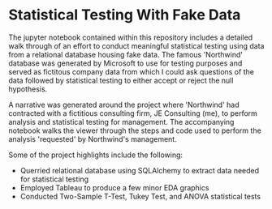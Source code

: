 # Statistical Testing With Fake Data

The jupyter notebook contained within this repository includes a detailed walk through of an effort to conduct meaningful statistical testing using data from a relational database housing fake data. The famous 'Northwind' database was generated by Microsoft to use for testing purposes and served as fictitous company data from which I could ask questions of the data followed by statistical testing to either accept or reject the null hypothesis. 

A narrative was generated around the project where 'Northwind' had contracted with a fictitious consulting firm, JE Consulting (me), to perform analysis and statistical testing for management. The accompanying notebook walks the viewer through the steps and code used to perform the analysis 'requested' by Northwind's management. 

Some of the project highlights include the following: 

- Querried relational database using SQLAlchemy to extract data needed for statistical testing
- Employed Tableau to produce a few minor EDA graphics
- Conducted Two-Sample T-Test, Tukey Test, and ANOVA statistical tests


